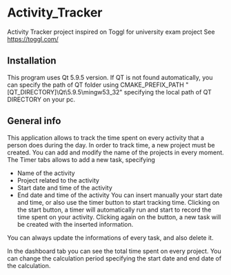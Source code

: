 # Activity_Tracker
Activity Tracker project inspired on Toggl for university exam project
See https://toggl.com/

## Installation
This program uses Qt 5.9.5 version.
If QT is not found automatically, you can specify the path of QT folder using
CMAKE_PREFIX_PATH "[QT_DIRECTORY]\Qt\5.9.5\mingw53_32"
specifying the local path of QT DIRECTORY on your pc.

## General info
This application allows to track the time spent on every activity that a person does during the day.
In order to track time, a new project must be created. You can add and modify the name of the projects in every moment.
The Timer tabs allows to add a new task, specifying
* Name of the activity
* Project related to the activity
* Start date and time of the activity
* End date and time of the activity
You can insert manually your start date and time, or also use the timer button to start tracking time. 
Clicking on the start button, a timer will automatically run and start to record the time spent on your activity.
Clicking again on the button, a new task will be created with the inserted information.

You can always update the informations of every task, and also delete it.

In the dashboard tab you can see the total time spent on every project. You can change the calculation period specifying the start date 
and end date of the calculation.

